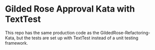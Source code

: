 Gilded Rose Approval Kata with TextTest
=======================================

This repo has the same production code as the GildedRose-Refactoring-Kata, but the tests are set up with TextTest instead of a unit testing framework.

